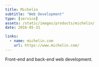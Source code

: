 ```yaml
---
title: Michelin
subtitle: "Web Development"
type: [service]
assets: /static/images/products/michelin/
date: 2016-05-31

links:
  - name: michelin.com
    url: https://www.michelin.com/
---
```


Front-end and back-end web development.
